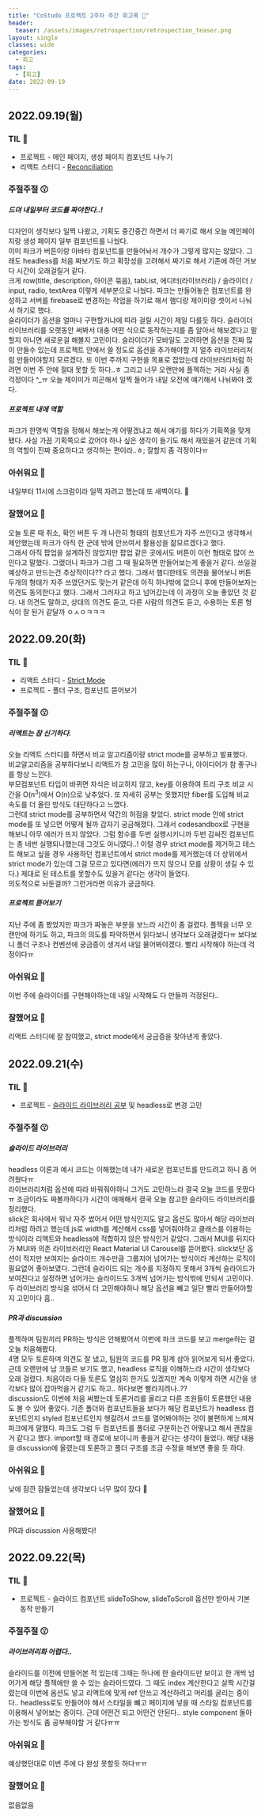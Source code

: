 ```yaml
---
title: "CoStudo 프로젝트 2주차 주간 회고록 🙂"
header:
  teaser: /assets/images/retrospection/retrospection_teaser.png
layout: single
classes: wide
categories:
  - 회고
tags:
  - [회고]
date: 2022-09-19
---
```


## 2022.09.19(월)

### TIL 🧐

- 프로젝트 - 메인 페이지, 생성 페이지 컴포넌트 나누기
- 리액트 스터디 - [Reconciliation](https://donyy.notion.site/Reconciliation-aa709bb406554db3b0aba7cae67b2115)

### 주절주절 😗

##### 드뎌 내일부터 코드를 짜야한다..!

디자인이 생각보다 일찍 나왔고, 기획도 중간중간 하면서 더 짜기로 해서 오늘 메인페이지랑 생성 페이지 일부 컴포넌트를 나눴다.  
이미 파크가 버튼이랑 아바타 컴포넌트를 만들어놔서 개수가 그렇게 많지는 않았다. 그래도 headless를 처음 짜보기도 하고 확장성을 고려해서 짜기로 해서 기존에 하던 거보다 시간이 오래걸릴거 같다.  
크게 row(title, description, 아이콘 묶음), tabList, 에디터(라이브러리) / 슬라이더 / input, radio, textArea 이렇게 세부분으로 나눴다. 파크는 만들어놓은 컴포넌트를 완성하고 서버를 firebase로 변경하는 작업을 하기로 해서 햄디랑 제이미랑 셋이서 나눠서 하기로 했다.  
슬라이더가 옵션을 얼마나 구현할거냐에 따라 걸릴 시간이 제일 다를듯 하다. 슬라이더 라이브러리를 오랫동안 써봐서 대충 어떤 식으로 동작하는지를 좀 알아서 해보겠다고 말할지 아니면 새로운걸 해볼지 고민이다. 슬라이더가 모바일도 고려하면 옵션을 진짜 많이 만들수 있는데 프로젝트 안에서 쓸 정도로 옵션을 추가해야할 지 얼추 라이브러리처럼 만들어야할지 모르겠다. 또 이번 주까지 구현을 목표로 잡았는데 라이브러리처럼 하려면 이번 주 안에 절대 못할 듯 하다..ㅎ 그리고 너무 오랜만에 플젝하는 거라 사실 좀 걱정이다 ^\_ㅠ 오늘 제이미가 피곤해서 일찍 들어가 내일 오전에 얘기해서 나눠봐야 겠다.

##### 프로젝트 내에 역할

파크가 한명씩 역할을 정해서 해보는게 어떻겠냐고 해서 얘기를 하다가 기획쪽을 맞게 됐다. 사실 가끔 기획쪽으로 갔어야 하나 싶은 생각이 들기도 해서 재밌을거 같은데 기획의 역할이 진짜 중요하다고 생각하는 편이라..ㅎ; 잘할지 좀 걱정이다ㅠ

### 아쉬워요 🙁

내일부터 11시에 스크럼이라 일찍 자려고 했는데 또 새벽이다. 🤪

### 잘했어요 🙂

오늘 토론 때 취소, 확인 버튼 두 개 나란히 형태의 컴포넌트가 자주 쓰인다고 생각해서 제안했는데 파크가 아직 한 군데 밖에 안쓰여서 활용성을 잚모르겠다고 했다.  
그래서 아직 팝업을 설계하진 않았지만 팝업 같은 곳에서도 버튼이 이런 형태로 많이 쓰인다고 말했다. 그랬더니 파크가 그럼 그 때 필요하면 만들어보는게 좋을거 같다. 쓰일걸 예상하고 만드는건 추상적이다?? 라고 했다. 그래서 햄디한테도 의견을 물어보니 버튼 두개의 형태가 자주 쓰였던거도 맞는거 같은데 아직 하나밖에 없으니 후에 만들어보자는 의견도 동의한다고 했다. 그래서 그러자고 하고 넘어갔는데 이 과정이 오늘 좋았던 것 같다. 내 의견도 말하고, 상대의 의견도 듣고, 다른 사람의 의견도 듣고, 수용하는 토론 형식이 잘 된거 같달까 ㅇㅅㅇㅋㅋㅋ

## 2022.09.20(화)

### TIL 🧐

- 리액트 스터디 - [Strict Mode](https://donyy.notion.site/Strict-Mode-7c1b7f9058024dedba86caebd65bfadf)
- 프로젝트 - 폴더 구조, 컴포넌트 뜯어보기

### 주절주절 😗

##### 리액트는 참 신기하다.

오늘 리액트 스터디를 하면서 비교 알고리즘이랑 strict mode를 공부하고 발표했다.  
비교알고리즘을 공부하다보니 리액트가 참 고민을 많이 하는구나, 아이디어가 참 좋구나를 항상 느낀다.  
부모컴포넌트 타입이 바뀌면 자식은 비교하지 않고, key를 이용하여 트리 구조 비교 시간을 O(n<sup>3</sup>)에서 O(n)으로 낮추었다. 또 자세히 공부는 못했지만 fiber를 도입해 비교 속도를 더 올린 방식도 대단하다고 느꼈다.  
그런데 strict mode를 공부하면서 약간의 허점을 찾았다. strict mode 안에 strict mode를 또 넣으면 어떻게 될까 갑자기 궁금해졌다. 그래서 codesandbox로 구현을 해보니 아무 에러가 뜨지 않았다. 그럼 함수를 두번 실행시키니까 두번 감싸진 컴포넌트는 총 네번 실행되나했는데 그것도 아니였다..! 이럴 경우 strict mode를 제거하고 테스트 해보고 싶을 경우 사용하던 컴포넌트에서 strict mode를 제거했는데 더 상위에서 strict mode가 있는데 그걸 모르고 있다면(에러가 뜨지 않으니 모를 상황이 생길 수 있다.) 제대로 된 테스트를 못할수도 있을거 같다는 생각이 들었다.  
의도적으로 놔둔걸까? 그런거라면 이유가 궁금하다.

##### 프로젝트 뜯어보기

지난 주에 좀 봤었지만 파크가 짜놓은 부분을 보느라 시간이 좀 걸렸다. 플젝을 너무 오랜만에 하기도 하고, 파크의 의도를 파악하면서 읽다보니 생각보다 오래걸렸다ㅠ 보다보니 폴더 구조나 컨벤션에 궁금증이 생겨서 내일 물어봐야겠다.
빨리 시작해야 하는데 걱정이다ㅠ

### 아쉬워요 🙁

이번 주에 슬라이더를 구현해야하는데 내일 시작해도 다 만들까 걱정된다..

### 잘했어요 🙂

리액트 스터디에 잘 참여했고, strict mode에서 궁금증을 찾아낸게 좋았다.

## 2022.09.21(수)

### TIL 🧐

- 프로젝트 - [슬라이드 라이브러리 공부](https://donyy.notion.site/Slider-8906c3a3fbd8460c97dc0b292053746b) 및 headless로 변경 고민

### 주절주절 😗

##### 슬라이드 라이브러리

headless 이론과 예시 코드는 이해했는데 내가 새로운 컴포넌트를 만드려고 하니 좀 어려웠다ㅠ  
라이브러리처럼 옵션에 따라 바꿔줘야하니 그거도 고민하느라 결국 오늘 코드를 못짰다ㅠ 조금이라도 짜볼까하다가 시간이 애매해서 결국 오늘 참고한 슬라이드 라이브러리를 정리했다.  
slick은 회사에서 워낙 자주 썼어서 어떤 방식인지도 알고 옵션도 많아서 해당 라이브러리처럼 하려고 했는데 js로 width를 계산해서 css를 넣어줘야하고 클래스를 이용하는 방식이라 리액트와 headless에 적합하지 않은 방식인거 같았다. 그래서 MUI를 뒤지다가 MUI와 의존 라이브러리인 React Material UI Carousel를 뜯어봤다. slick보단 옵션이 적지만 보여지는 슬라이드 개수만큼 그룹지어 넘어가는 방식이라 계산하는 로직이 필요없어 좋아보였다. 그런데 슬라이드 되는 개수를 지정하지 못해서 3개씩 슬라이드가 보여진다고 설정하면 넘어가는 슬라이드도 3개씩 넘어가는 방식밖에 안되서 고민이다. 두 라이브러리 방식을 섞어서 더 고민해야하나 해당 옵션을 빼고 일단 빨리 만들어야할지 고민이다 흠..

##### PR과 discussion

플젝하며 팀원끼리 PR하는 방식은 안해봤어서 이번에 파크 코드를 보고 merge하는 걸 오늘 처음해봤다.  
4명 모두 토론하며 의견도 잘 냈고, 팀원의 코드를 PR 핑계 삼아 읽어보게 되서 좋았다.  
근데 오랜만에 남 코들르 보기도 했고, headless 로직을 이해하느라 시간이 생각보다 오래 걸렸다. 처음이라 다들 토론도 열심히 한거도 있겠지만 계속 이렇게 하면 시간을 생각보다 많이 잡아먹을거 같기도 하고.. 하다보면 빨라지려나..??  
discussion도 이번에 처음 써봤는데 토론거리를 올리고 다른 조원들이 토론했던 내용도 볼 수 있어 좋았다. 기존 폴더와 컴포넌트들을 보다가 해당 컴포넌트가 headless 컴포넌트인지 styled 컴포넌트인지 헷갈려서 코드를 열어봐야하는 것이 불편하게 느껴져 파크에게 말했다. 파크도 그럼 두 컴포넌트를 폴더로 구분하는건 어떻냐고 해서 괜찮을거 같다고 했다. import할 때 경로에 보이니까 좋을거 같다는 생각이 들었다. 해당 내용을 discussion에 올렸는데 토론하고 폴더 구조를 조금 수정을 해보면 좋을 듯 하다.

### 아쉬워요 🙁

낮에 잠깐 잠들었는데 생각보다 너무 많이 잤다 🥲

### 잘했어요 🙂

PR과 discussion 사용해봤다!

## 2022.09.22(목)

### TIL 🧐

- 프로젝트 - 슬라이드 컴포넌트 slideToShow, slideToScroll 옵션만 받아서 기본 동작 만들기

### 주절주절 😗

##### 라이브러리화 어렵다..

슬라이드를 이전에 만들어본 적 있는데 그때는 하나에 한 슬라이드만 보이고 한 개씩 넘어가게 해당 플젝에만 쓸 수 있는 슬라이드였다. 그 때도 index 계산한다고 살짝 시간걸렸는데 이번에 옴션도 넣고 리액트에 맞게 ref 안쓰고 계산하려고 머리를 굴리는 중이다.. headless로도 만들어야 해서 스타일을 뺴고 페이지에 넣을 때 스타일 컴포넌트를 이용해서 넣어보는 중이다. 근데 어떤건 되고 어떤건 안된다.. style component 돌아가는 방식도 좀 공부해야할 거 같다ㅠㅠ

### 아쉬워요 🙁

예상했던대로 이번 주에 다 완성 못할듯 하다ㅠㅠ

### 잘했어요 🙂

없음없음
